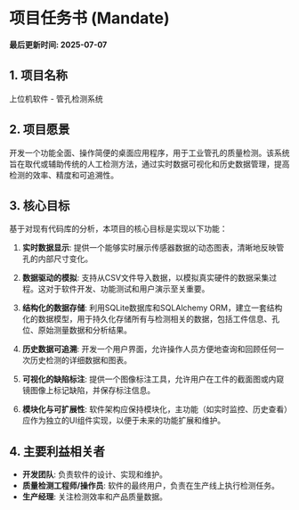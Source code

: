 # 项目任务书 (Mandate)

**最后更新时间: 2025-07-07**

## 1. 项目名称

上位机软件 - 管孔检测系统

## 2. 项目愿景

开发一个功能全面、操作简便的桌面应用程序，用于工业管孔的质量检测。该系统旨在取代或辅助传统的人工检测方法，通过实时数据可视化和历史数据管理，提高检测的效率、精度和可追溯性。

## 3. 核心目标

基于对现有代码库的分析，本项目的核心目标是实现以下功能：

1.  **实时数据显示**: 提供一个能够实时展示传感器数据的动态图表，清晰地反映管孔的内部尺寸变化。

2.  **数据驱动的模拟**: 支持从CSV文件导入数据，以模拟真实硬件的数据采集过程。这对于软件开发、功能测试和用户演示至关重要。

3.  **结构化的数据存储**: 利用SQLite数据库和SQLAlchemy ORM，建立一套结构化的数据模型，用于持久化存储所有与检测相关的数据，包括工件信息、孔位、原始测量数据和分析结果。

4.  **历史数据可追溯**: 开发一个用户界面，允许操作人员方便地查询和回顾任何一次历史检测的详细数据和图表。

5.  **可视化的缺陷标注**: 提供一个图像标注工具，允许用户在工件的截面图或内窥镜图像上标记缺陷，并保存标注信息。

6.  **模块化与可扩展性**: 软件架构应保持模块化，主功能（如实时监控、历史查看）应作为独立的UI组件实现，以便于未来的功能扩展和维护。

## 4. 主要利益相关者

*   **开发团队**: 负责软件的设计、实现和维护。
*   **质量检测工程师/操作员**: 软件的最终用户，负责在生产线上执行检测任务。
*   **生产经理**: 关注检测效率和产品质量数据。
